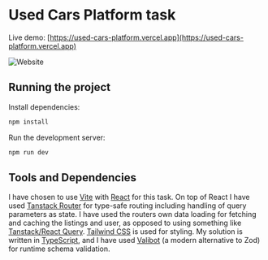 # Used Cars Platform task

Live demo: [https://used-cars-platform.vercel.app](https://used-cars-platform.vercel.app)

![Website](https://img.shields.io/website?url=https%3A%2F%2Fused-cars-platform.vercel.app)

## Running the project

Install dependencies:

```bash
npm install
```

Run the development server:

```bash
npm run dev
```

## Tools and Dependencies

I have chosen to use [Vite](https://vitejs.dev/) with [React](https://react.dev/) for this task. On top of React I have used [Tanstack Router](https://tanstack.com/router) for type-safe routing including handling of query parameters as state. I have used the routers own data loading for fetching and caching the listings and user, as opposed to using something like [Tanstack/React Query](https://tanstack.com/query). [Tailwind CSS](https://tailwindcss.com/) is used for styling. My solution is written in [TypeScript](https://www.typescriptlang.org/), and I have used [Valibot](https://valibot.dev/) (a modern alternative to Zod) for runtime schema validation.
